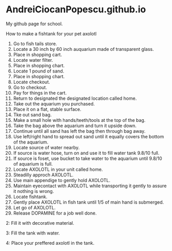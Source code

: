 # AndreiCiocanPopescu.github.io
My github page for school.

How to make a fishtank for your pet axolotl


1. Go to fish tails store.
2. Locate a 30 inch by 60 inch auquarium made of transparent glass.
3. Place in shopping cart.
4. Locate water filter.
5. Place in shopping chart.
6. Locate 1 pound of sand.
7. Place in shopping chart.
6. Locate checkout.
7. Go to checkout.
8. Pay for things in the cart.
9. Return to designated the designated location called home.
10. Take out the aquarium you purchased.
11. Place it on a flat, stable surface.
12. Tke out sand bag.
13. Make a small hole with hands/teeth/tools at the top of the bag.
14. Take the bag above the aquarium and turn it upside down.
15. Continue until all sand has left the bag then through bag away.
16. Use left/right hand to spread out sand until it equally covers the bottom of the aquarium.
17. Locate source of water nearby.
18. If source is water hose, turn on and use it to fill water tank 9.8/10 full.
18. If source is foset, use bucket to take water to the aquarium until 9.8/10 of aquarium is full.
19. Locate AXOLOTL in your unit called home.
20. Steadilly approch AXOLOTL.
21. Use main appendige to gently hold AXOLOTL.
22. Maintain eyecontact with AXOLOTL while transporting it gently to assure it nothing is wrong.
23. Locate fishtank.
24. Gently place AXOLOTL in fish tank until 1/5 of main hand is submerged.
25. Let go of AXOLOTL.
26. Release DOPAMINE for a job well done.


2: Fill it with decorative material.

3: Fill the tank with water.

4: Place your preffered axolotl in the tank.
